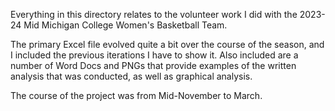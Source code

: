 Everything in this directory relates to the volunteer work I did with the 2023-24 Mid Michigan College Women's Basketball Team. 

The primary Excel file evolved quite a bit over the course of the season, and I included the previous iterations I have to show it. Also included are a number of Word Docs and PNGs that provide examples of the written analysis that was conducted, as well as graphical analysis.

The course of the project was from Mid-November to March.
